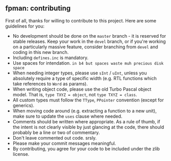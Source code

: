 **fpman: contributing**
----------
First of all, thanks for willing to contribute to this project.
Here are some guidelines for you:
  * No development should be done on the `master` branch - it is reserved for 
stable releases. Keep your work in the `devel` branch, or if you're working
on a particularly massive feature, consider branching from `devel` and 
coding in this new branch.
  * Including `defines.inc` is mandatory.
  * Use spaces for intendation. `in b4 but spaces waste muh precious disk space`
  * When needing integer types, please use `sInt` / `uInt`, unless you 
absolutely require a type of specific width (e.g. RTL functions which
take references to `Word` as params).
  * When writing object code, please use the old Turbo Pascal object model.
That is, `type TXYZ = object`, not `type TXYZ = class`.
  * All custom types must follow the `TType`, `PPointer` convention (except
for generics).
  * When moving code around (e.g. extracting a function to a new unit),
make sure to update the `uses` clause where needed.
  * Comments should be written where appropriate. As a rule of thumb, 
if the intent is not clearly visible by just glancing at the code,
there should probably be a line or two of commentary.
  * Don't leave commented out code. srsly.
  * Please make your commit messages meaningful. 
  * By contributing, you agree for your code to be included 
under the zlib license.
